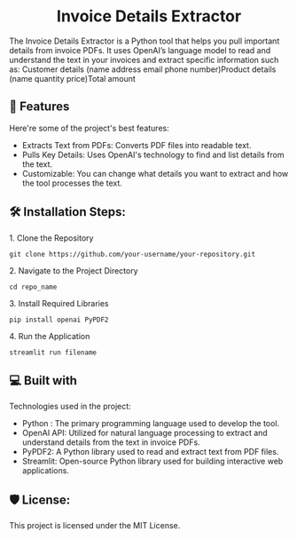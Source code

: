 <h1 align="center" id="title">Invoice Details Extractor</h1>

<p id="description">The Invoice Details Extractor is a Python tool that helps you pull important details from invoice PDFs. It uses OpenAI’s language model to read and understand the text in your invoices and extract specific information such as: Customer details (name address email phone number)Product details (name quantity price)Total amount</p>

  
  
<h2>🧐 Features</h2>

Here're some of the project's best features:

*   Extracts Text from PDFs: Converts PDF files into readable text.
*   Pulls Key Details: Uses OpenAI's technology to find and list details from the text.
*   Customizable: You can change what details you want to extract and how the tool processes the text.

<h2>🛠️ Installation Steps:</h2>

<p>1. Clone the Repository</p>

```
git clone https://github.com/your-username/your-repository.git
```

<p>2. Navigate to the Project Directory</p>

```
cd repo_name
```

<p>3. Install Required Libraries</p>

```
pip install openai PyPDF2
```

<p>4. Run the Application</p>

```
streamlit run filename
```

  
  
<h2>💻 Built with</h2>

Technologies used in the project:

*   Python : The primary programming language used to develop the tool.
*   OpenAI API: Utilized for natural language processing to extract and understand details from the text in invoice PDFs.
*   PyPDF2: A Python library used to read and extract text from PDF files.
*   Streamlit: Open-source Python library used for building interactive web applications.

<h2>🛡️ License:</h2>

This project is licensed under the MIT License.
